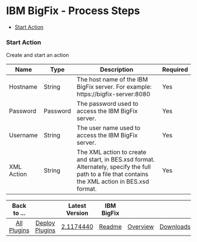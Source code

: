 
# IBM BigFix - Process Steps

* [Start Action](#start_action)


### Start Action

Create and start an action


| Name | Type | Description                                                                                                          | Required |
| ---- | ---- | -------------------------------------------------------------------------------------------------------------------- | -------- |
| Hostname | String | The host name of the IBM BigFix server. For example: https://bigfix-server:8080 | Yes |
| Password | Password | The password used to access the IBM BigFix server. | Yes |
| Username | String | The user name used to access the IBM BigFix server. | Yes |
| XML Action | String | The XML action to create and start, in BES.xsd format. Alternately, specify the full path to a file that contains the XML action in BES.xsd format. | Yes |




|Back to ...||Latest Version|IBM BigFix |||
| :---: | :---: | :---: | :---: | :---: | :---: |
|[All Plugins](../../index.md)|[Deploy Plugins](../README.md)|[2.1174440](https://raw.githubusercontent.com/UrbanCode/IBM-UCD-PLUGINS/main/files/bigfix/bigfix-2.1174440.zip)|[Readme](README.md)|[Overview](overview.md)|[Downloads](downloads.md)|
